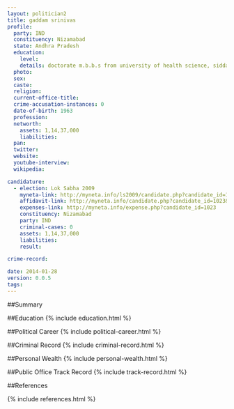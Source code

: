 ```yaml
---
layout: politician2
title: gaddam srinivas
profile: 
  party: IND
  constituency: Nizamabad
  state: Andhra Pradesh
  education: 
    level: 
    details: doctorate m.b.b.s from university of health science, siddarth medical college vijayawada year 1987
  photo: 
  sex: 
  caste: 
  religion: 
  current-office-title: 
  crime-accusation-instances: 0
  date-of-birth: 1963
  profession: 
  networth: 
    assets: 1,14,37,000
    liabilities: 
  pan: 
  twitter: 
  website: 
  youtube-interview: 
  wikipedia: 

candidature: 
  - election: Lok Sabha 2009
    myneta-link: http://myneta.info/ls2009/candidate.php?candidate_id=1023
    affidavit-link: http://myneta.info/candidate.php?candidate_id=1023&scan=original
    expenses-link: http://myneta.info/expense.php?candidate_id=1023
    constituency: Nizamabad 
    party: IND
    criminal-cases: 0
    assets: 1,14,37,000
    liabilities: 
    result:  

crime-record: 

date: 2014-01-28
version: 0.0.5
tags: 
---
```

##Summary


##Education
{% include education.html %}


##Political Career
{% include political-career.html %}


##Criminal Record
{% include criminal-record.html %}


##Personal Wealth
{% include personal-wealth.html %}


##Public Office Track Record
{% include track-record.html %}


##References


{% include references.html %}